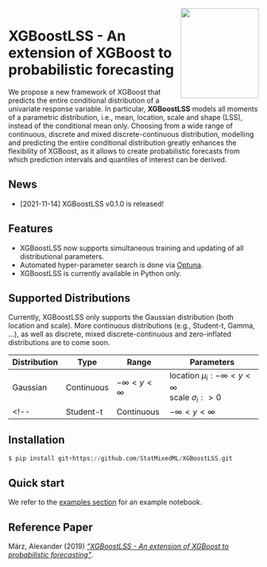 <img align="right" width="156.5223" height="181.3" src="../master/logo/XGBoostLSS_inv.png">

# XGBoostLSS - An extension of XGBoost to probabilistic forecasting
We propose a new framework of XGBoost that predicts the entire conditional distribution of a univariate response variable. In particular, **XGBoostLSS** models all moments of a parametric distribution, i.e., mean, location, scale and shape (LSS), instead of the conditional mean only. Choosing from a wide range of continuous, discrete and mixed discrete-continuous distribution, modelling and predicting the entire conditional distribution greatly enhances the flexibility of XGBoost, as it allows to create probabilistic forecasts from which prediction intervals and quantiles of interest can be derived.

## News
- [2021-11-14] XGBoostLSS v0.1.0 is released!

## Features
- XGBoostLSS now supports simultaneous training and updating of all distributional parameters.
- Automated hyper-parameter search is done via [Optuna](https://optuna.org/).
- XGBoostLSS is currently available in Python only.

## Supported Distributions

Currently, XGBoostLSS only supports the Gaussian distribution (both location and scale). More continuous distributions (e.g., Student-t, Gamma, ...), as well as discrete, mixed discrete-continuous and zero-inflated distributions are to come soon.

| Distribution   |     Type      |       Range                 |     Parameters    |
| -------------- | --------------| -----------------           | ----------------- | 
|   Gaussian     |   Continuous  | $`- \infty < y < \infty`$   | location $`\mu_{i}:- \infty < y < \infty`$ <br/> scale $`\sigma_{i}: > 0`$ | 
<!-- |   Student-t    |   Continuous  | $`- \infty < y < \infty`$   | location: $`\mu_{i}`$, scale: $`\sigma_{i}`$, shape $`\nu_{i}`$ |  -->

## Installation
```python
$ pip install git+https://github.com/StatMixedML/XGBoostLSS.git
```
## Quick start
We refer to the [examples section](https://github.com/StatMixedML/XGBoostLSS/tree/master/examples) for an example notebook.

## Reference Paper
März, Alexander (2019) [*"XGBoostLSS - An extension of XGBoost to probabilistic forecasting"*](https://arxiv.org/abs/1907.03178). 
